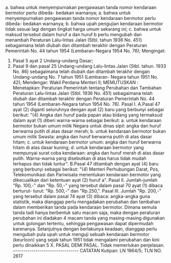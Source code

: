  a. bahwa untuk menyempurnakan pengawasan tanda nomor kendaraan bermotor perlu dibeda- bedakan warnanya; a. bahwa untuk menyempurnakan pengawasan tanda nomor kendaraan bermotor perlu dibeda- bedakan warnanya;
b. bahwa upah pengujian kendaraan bermotor tidak sesuai lagi dengan tingkat harga umum sekarang ini;
c. bahwa untuk maksud tersebut dalam huruf a dan huruf b perlu mengubah dan menambah Peraturan Lalu-lintas Jalan (Stbl. tahun 1936 No. 451) sebagaimana telah diubah dan ditambah terakhir dengan Peraturan Pemerintah No. 44 tahun 1954 (Lembaran-Negara 1954 No. 76);
Mengingat:

1. Pasal 5 ayat 2 Undang-undang Dasar;
2. Pasal 9 dan pasal 25 Undang-undang Lalu-lintas Jalan (Stbl. tahun. 1933 No. 86) sebagaimana telah diubah dan ditambah terakhir dengan Undang-undang No. 7 tahun 1951 (Lembaran- Negara tahun 1951 No. 42); Mendengar: Wakil Perdana Menteri II;
MEMUTUSKAN :
 Menetapkan: Peraturan Pemerintah tentang Perubahan dan Tambahan Peraturan Lalu-lintas Jalan (Stbl. 1936 No. 451) sebagaimana telah diubah dan ditambah terakhir dengan Peraturan Pemerintah No. 44 tahun 1954 (Lembaran-Negara tahun 1954 No. 76). Pasal I. A.Pasal 47 ayat (2) diganti seluruhnya dengan ayat (2) baru yang berbunyi sebagai berikut: "(4) Angka dan huruf pada papan atau bidang yang termaksud dalam ayat (1) diberi warna-warna sebagai berikut:
a. untuk kendaraan bermotor bukan umum milik Negara untuk dinas sipil: angka dan huruf berwarna putih di atas dasar merah;
b. untuk kendaraan bermotor bukan umum milik Swasta: angka dan huruf berwarna putih di atas dasar hitam;
c. untuk kendaraan bermotor umum: angka dan huruf berwarna hitam di atas dasar kuning;
d. untuk kendaraan bermotor yang mempunyai surat coba kendaraan: angka dan huruf merah di atas dasar putih. Warna-warna yang disebutkan di atas harus tidak mudah terhapus dan tidak luntur". B.Pasal 47 ditambah dengan ayat (4) baru yang berbunyi sebagai berikut: "(4) Menteri Perhubungan Darat, Pos, Telekomunikasi dan Pariwisata menentukan kendaraan bermotor yang dikecualikan dari ketentuan ayat (2) huruf a". Pasal II. Jumlah-jumlah "Rp. 100,-" dan "Rp. 50,-" yang tersebut dalam pasal 70 ayat (1) dibaca berturut- turut: "Rp. 500,-" dan "Rp.250,". Pasal III. Jumlah "Rp. 200,-" yang tersebut dalam pasal 74 ayat (3) dibaca: angka-angka guna statistik, maka dianggap perlu mengadakan perubahan dan tambahan dalam memberikan tanda pada kendaraan bermotor. Dimana semula tanda tadi hanya berbentuk satu macam saja, maka dengan peraturan perubahan ini diadakan 4 macam tanda yang masing-masing digunakan untuk golongan tertentu, sehingga pengawasan dapat dipermudah karenanya. Selanjutnya dengan berlakunya keadaan, dianggap perlu mengubah pula upah untuk menguji sebuah kendaraan bermotor (keurloon) yang sejak tahun 1951 tidak mengalami perubahan dan kini perlu dinaikkan 5 X. PASAL DEMI PASAL. Tidak memerlukan penjelasan. -------------------------------- CATATAN Kutipan: LN 1964/5; TLN NO. 2617